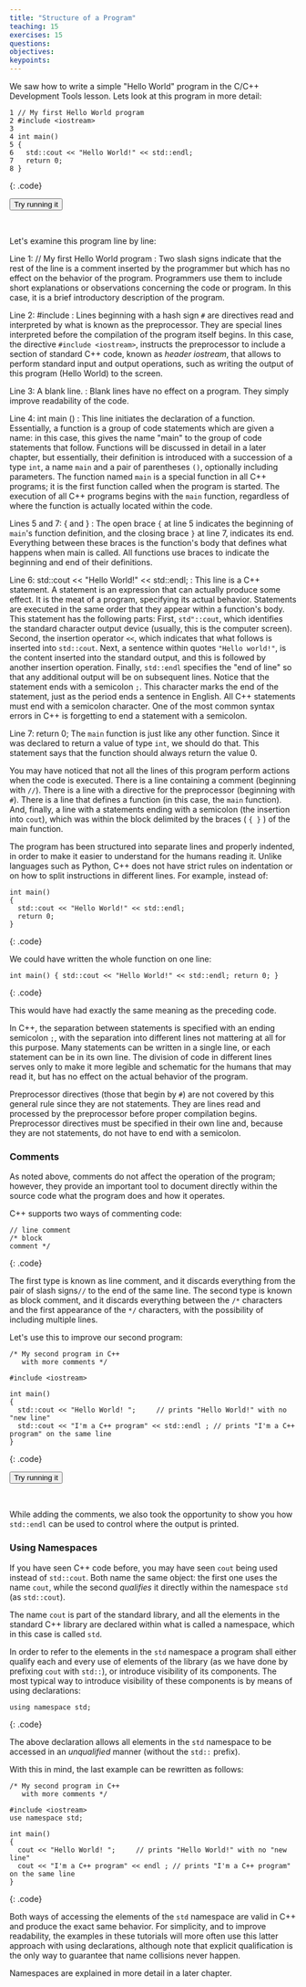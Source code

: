 ```yaml
---
title: "Structure of a Program"
teaching: 15
exercises: 15
questions:
objectives:
keypoints:
---
```


We saw how to write a simple "Hello World" program in the C/C++ Development Tools lesson. Lets look at this program in more detail:

~~~
1 // My first Hello World program
2 #include <iostream>
3
4 int main() 
5 {
6   std::cout << "Hello World!" << std::endl;
7   return 0;
8 }
~~~
{: .code}

<form target="_blank" method="post" action="http://cpp.sh/">
<input type="hidden" name="source" id="sub1"/>
<input type="submit" value="Try running it"/>
<script type="text/javascript">
document.getElementById('sub1').value = `// My first Hello World program
#include <iostream>

int main() 
{
  std::cout << "Hello World!" << std::endl;
  return 0;
}
`;
</script>
</form>
<br>

Let's examine this program line by line:

Line 1: // My first Hello World program
: Two slash signs indicate that the rest of the line is a comment inserted by the programmer but which has no effect on the behavior of the 
program. Programmers use them to include short explanations or observations concerning the code or program. In this case, it is a brief 
introductory description of the program.

Line 2: #include <iostream>
: Lines beginning with a hash sign `#` are directives read and interpreted by what is known as the preprocessor. They are special lines 
interpreted before the compilation of the program itself begins. In this case, the directive `#include <iostream>`, instructs the preprocessor 
to include a section of standard C++ code, known as *header iostream*, that allows to perform standard input and output operations, such as 
writing the output of this program (Hello World) to the screen.

Line 3: A blank line.
: Blank lines have no effect on a program. They simply improve readability of the code.

Line 4: int main ()
: This line initiates the declaration of a function. Essentially, a function is a group of code statements which are given a name: in this case, 
this gives the name "main" to the group of code statements that follow. Functions will be discussed in detail in a later chapter, but 
essentially, their definition is introduced with a succession of a type `int`, a name `main` and a pair of parentheses `()`, optionally 
including parameters.
The function named `main` is a special function in all C++ programs; it is the first function called when the program is started. The execution 
of all C++ programs begins with the `main` function, regardless of where the function is actually located within the code.

Lines 5 and 7: { and }
: The open brace `{` at line 5 indicates the beginning of `main`'s function definition, and the closing brace `}` at line 7, indicates its end. 
Everything between these braces is the function's body that defines what happens when main is called. All functions use braces to indicate 
the beginning and end of their definitions.

Line 6: std::cout &lt;&lt; "Hello World!" &lt;&lt; std::endl;
: This line is a C++ statement. A statement is an expression that can actually produce some effect. It is the meat of a program, specifying its 
actual behavior. Statements are executed in the same order that they appear within a function's body.
This statement has the following parts: First, `std"::cout`, which identifies the standard character output device (usually, this is the computer screen). 
Second, the insertion operator `<<`, which indicates 
that what follows is inserted into `std::cout`. Next, a sentence within quotes `"Hello world!"`, is the content inserted into the standard output,
and this is followed by another insertion operation. Finally, `std::endl` specifies the "end of line" so that any additional output will be on
subsequent lines. Notice that the statement ends with a semicolon `;`. This character marks the end of the statement, just as the period ends a sentence in 
English. All C++ statements must end with a semicolon character. One of the most common syntax errors in C++ is forgetting to end a 
statement with a semicolon.

Line 7: return 0;
The `main` function is just like any other function. Since it was declared to return a value of type `int`, we should do that. This statement
says that the function should always return the value 0.

You may have noticed that not all the lines of this program perform actions when the code is executed. There is a line containing a comment 
(beginning with `//`). There is a line with a directive for the preprocessor (beginning with `#`). There is a line that defines a function 
(in this case, the `main` function). And, finally, a line with a statements ending with a semicolon (the insertion into `cout`), which was within 
the block delimited by the braces ( `{ }` ) of the main function. 

The program has been structured into separate lines and properly indented, in order to make it easier to understand for the humans reading it. 
Unlike languages such as Python, C++ does not have strict rules on indentation or on how to split instructions in different lines. For example, 
instead of:

~~~
int main() 
{
  std::cout << "Hello World!" << std::endl;
  return 0;
}
~~~
{: .code}

We could have written the whole function on one line:

~~~
int main() { std::cout << "Hello World!" << std::endl; return 0; }
~~~
{: .code}

This would have had exactly the same meaning as the preceding code.

In C++, the separation between statements is specified with an ending semicolon `;`, with the separation into different lines not mattering 
at all for this purpose. Many statements can be written in a single line, or each statement can be in its own line. The division of 
code in different lines serves only to make it more legible and schematic for the humans that may read it, but has no effect on the 
actual behavior of the program.

Preprocessor directives (those that begin by `#`) are not covered by this general rule since they are not statements. They are lines read and 
processed by the preprocessor before proper compilation begins. Preprocessor directives must be specified in their own line and, 
because they are not statements, do not have to end with a semicolon.

### Comments

As noted above, comments do not affect the operation of the program; however, they provide an important tool to document directly within the 
source code what the program does and how it operates.

C++ supports two ways of commenting code:

~~~
// line comment
/* block 
comment */ 
~~~
{: .code}

The first type is known as line comment, and it discards everything from the pair of slash signs`//` to the end of the same line. The second type
is known as block comment, and it discards everything between the `/*` characters and the first appearance of the `*/` characters, with the 
possibility of including multiple lines.

Let's use this to improve our second program: 

~~~
/* My second program in C++
   with more comments */

#include <iostream>

int main()
{
  std::cout << "Hello World! ";     // prints "Hello World!" with no "new line"
  std::cout << "I'm a C++ program" << std::endl ; // prints "I'm a C++ program" on the same line
}
~~~
{: .code}

<form target="_blank" method="post" action="http://cpp.sh/">
<input type="hidden" name="source" id="sub2"/>
<input type="submit" value="Try running it"/>
<script type="text/javascript">
document.getElementById('sub2').value = `/* My second program in C++
   with more comments */

#include <iostream>

int main()
{
  std::cout << "Hello World! ";     // prints "Hello World!" with no "new line"
  std::cout << "I'm a C++ program" << std::endl ; // prints "I'm a C++ program" on the same line
}
`;
</script>
</form>
<br>

While adding the comments, we also took the opportunity to show you how `std::endl` can be used to control
where the output is printed.

### Using Namespaces

If you have seen C++ code before, you may have seen `cout` being used instead of `std::cout`. Both name the same object: the first one uses 
the name `cout`, while the second *qualifies* it directly within the namespace `std` (as `std::cout`).

The name `cout` is part of the standard library, and all the elements in the standard C++ library are declared within what is called a namespace,
which in this case is called `std`. 

In order to refer to the elements in the `std` namespace a program shall either qualify each and every use of elements of the library 
(as we have done by prefixing `cout` with `std::`), or introduce visibility of its components. The most typical way to introduce 
visibility of these components is by means of using declarations:

~~~
using namespace std;
~~~
{: .code}

The above declaration allows all elements in the `std` namespace to be accessed in an *unqualified* manner (without the `std::` prefix).

With this in mind, the last example can be rewritten as follows:

~~~
/* My second program in C++
   with more comments */

#include <iostream>
use namespace std;

int main()
{
  cout << "Hello World! ";     // prints "Hello World!" with no "new line"
  cout << "I'm a C++ program" << endl ; // prints "I'm a C++ program" on the same line
}
~~~
{: .code}

Both ways of accessing the elements of the `std` namespace are valid in C++ and produce the exact same behavior. For simplicity, and 
to improve readability, the examples in these tutorials will more often use this latter approach with using declarations, although 
note that explicit qualification is the only way to guarantee that name collisions never happen.

Namespaces are explained in more detail in a later chapter.
